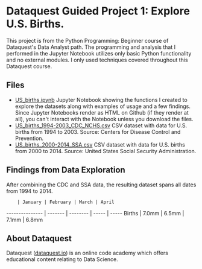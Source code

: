 # Dataquest Guided Project 1: Explore U.S. Births.
This project is from the Python Programming: Beginner course of Dataquest's Data Analyst path. The programming and analysis that I performed in the Jupyter Notebook utilizes only basic Python functionality and no external modules. I only used techniques covered throughout this Dataquest course.

## Files
- [US_births.ipynb](https://github.com/KPwagner/dataquest-project1-US-births/blob/master/US_births.ipynb) Jupyter Notebook showing the functions I created to explore the datasets along with examples of usage and a few findings. Since Jupyter Notebooks render as HTML on Github (if they render at all), you can't interact with the Notebook unless you download the files.
- [US_births_1994-2003_CDC_NCHS.csv](https://github.com/KPwagner/dataquest-project1-US-births/blob/master/US_births_1994-2003_CDC_NCHS.csv) CSV dataset with data for U.S. births from 1994 to 2003. Source: Centers for Disease Control and Prevention.
- [US_births_2000-2014_SSA.csv](https://github.com/KPwagner/dataquest-project1-US-births/blob/master/US_births_2000-2014_SSA.csv) CSV dataset with data for U.S. births from 2000 to 2014. Source: United States Social Security Administration.

## Findings from Data Exploration
After combining the CDC and SSA data, the resulting dataset spans all dates from 1994 to 2014.

		| January | February | March | April
--------------- | ------- | -------- | ----- | -----
Births		| 7.0mm	  | 6.5mm    | 7.1mm | 6.8mm


## About Dataquest
Dataquest ([dataquest.io](https://www.dataquest.io/home)) is an online code academy which offers educational content relating to Data Science.
